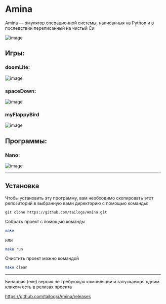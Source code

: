 # Amina

Amina — эмулятор операционной системы, написанныя на Python и в последствии переписанный на чистый Си

![image](https://github.com/tailogs/Amina/assets/69743960/797055de-8027-4f4d-ac5f-3f9e0eff00f0)

## Игры:

### doomLite:
![image](https://github.com/tailogs/Amina/assets/69743960/5043d6e2-1510-4dfe-8159-2f481350d8a8)

### spaceDown:
![image](https://github.com/tailogs/Amina/assets/69743960/59ece6de-8d2c-4398-aeed-ec3f0387f924)

### myFlappyBird
![image](https://github.com/tailogs/Amina/assets/69743960/882a0fe6-6eb2-415b-953a-1476c57efc03)

## Программы:

### Nano:

![image](https://github.com/tailogs/Amina/assets/69743960/03234d24-8329-4b34-b5f0-8e31045a9778)


---

## Установка

Чтобы установить эту программу, вам необходимо скопировать этот репозиторий в выбранную вами директорию с помощью команды:

```git
git clone https://github.com/tailogs/Amina.git
```

Собрать проект с помощью команды

```sh
make
```

или

```sh
make run
```

Очистить проект можно командой

```sh
make clean
```
---

Бинарная (exe) версия не требующая компиляции и запускаемая одним кликом есть в релизах проекта

https://github.com/tailogs/Amina/releases
